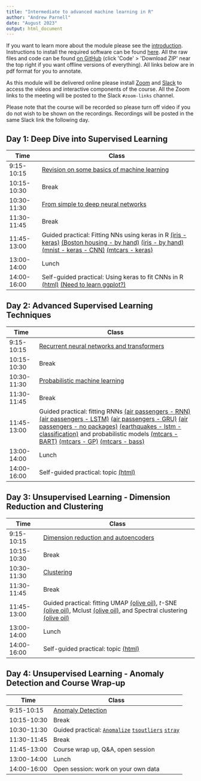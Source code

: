 ```yaml
---
title: "Intermediate to advanced machine learning in R"
author: "Andrew Parnell"
date: "August 2023"
output: html_document
---
```


If you want to learn more about the module please see the [introduction](https://andrewcparnell.github.io/intermediate_ML/intro.html). Instructions to install the required software can be found [here](https://andrewcparnell.github.io/intermediate_ML/Prerequisites.html). All the raw files and code can be found [on GitHub](https://www.github.com/andrewcparnell/intermediate_ML) (click 'Code' > 'Download ZIP' near the top right if you want offline versions of everything). All links below are in pdf format for you to annotate.

As this module will be delivered online please install [Zoom](https://www.zoom.us) and [Slack](https://slack.com) to access the videos and interactive components of the course. All the Zoom links to the meeting will be posted to the Slack `#zoom-links` channel. 

Please note that the course will be recorded so please turn off video if you do not wish to be shown on the recordings. Recordings will be posted in the same Slack link the following day.

## Day 1: Deep Dive into Supervised Learning

Time  | Class
------------- | ----------------------------------------------------
9:15-10:15 | [Revision on some basics of machine learning](https://andrewcparnell.github.io/intermediate_ML/slides/class_1_intro_ML.pdf)
10:15-10:30 | Break
10:30-11:30 | [From simple to deep neural networks](https://andrewcparnell.github.io/intermediate_ML/slides/class_2_DL.pdf)
11:30-11:45 | Break 
11:45-13:00 | Guided practical: Fitting NNs using keras in R [(iris - keras)](https://andrewcparnell.github.io/intermediate_ML/scripts/iris_keras.R) [(Boston housing - by hand)](https://andrewcparnell.github.io/intermediate_ML/scripts/boston_nopackages.R) [(iris - by hand)](https://andrewcparnell.github.io/intermediate_ML/scripts/iris_nopackages.R) [(mnist - keras - CNN)](https://andrewcparnell.github.io/intermediate_ML/scripts/mnist_keras_cnn.R) [(mtcars - keras)](https://andrewcparnell.github.io/intermediate_ML/scripts/iris_nopackages.R)
13:00-14:00 | Lunch
14:00-16:00 | Self-guided practical: Using keras to fit CNNs in R [(html)](https://andrewcparnell.github.io/intermediate_ML/practicals/practical_1_DNNs.html) [(Need to learn ggplot?)](https://andrewcparnell.github.io/intermediate_ML/practicals/learn_ggplot2.R) 

## Day 2: Advanced Supervised Learning Techniques

Time  | Class
------------- | ----------------------------------------------------
9:15-10:15 | [Recurrent neural networks and transformers](https://andrewcparnell.github.io/intermediate_ML/slides/class_3_RNNs.pdf) 
10:15-10:30 | Break
10:30-11:30 | [Probabilistic machine learning](https://andrewcparnell.github.io/intermediate_ML/slides/class_4_probML.pdf) 
11:30-11:45 | Break
11:45-13:00 | Guided practical: fitting RNNs [(air passengers - RNN)](https://andrewcparnell.github.io/intermediate_ML/scripts/airpassengers_keras_rnn.R) [(air passengers - LSTM)](https://andrewcparnell.github.io/intermediate_ML/scripts/airpassengers_keras_lstm.R) [(air passengers - GRU)](https://andrewcparnell.github.io/intermediate_ML/scripts/airpassengers_keras_GRU.R) [(air passengers - no packages)](https://andrewcparnell.github.io/intermediate_ML/scripts/airpassengers_nopackages_rnn.R) [(earthquakes - lstm - classification)](https://andrewcparnell.github.io/intermediate_ML/scripts/airpassengers_nopackages_rnn.R) and probabilistic models [(mtcars - BART)](https://andrewcparnell.github.io/intermediate_ML/scripts/mtcars_bart.R) [(mtcars - GP)](https://andrewcparnell.github.io/intermediate_ML/scripts/mtcars_bayesgpfit.R) [(mtcars - bass)](https://andrewcparnell.github.io/intermediate_ML/scripts/mtcars_bass.R) 
13:00-14:00 | Lunch
14:00-16:00 | Self-guided practical: topic [(html)](https://andrewcparnell.github.io/intermediate_ML/practicals/link.html) 

## Day 3: Unsupervised Learning - Dimension Reduction and Clustering

Time  | Class
------------- | ----------------------------------------------------
9:15-10:15 | [Dimension reduction and autoencoders](https://andrewcparnell.github.io/intermediate_ML/slides/class_5_dimensionreduction.pdf) 
10:15-10:30 | Break
10:30-11:30 | [Clustering](https://andrewcparnell.github.io/intermediate_ML/slides/class_6_clustering.pdf) 
11:30-11:45 | Break
11:45-13:00 | Guided practical: fitting UMAP [(olive oil)](https://andrewcparnell.github.io/intermediate_ML/scripts/oliveoil_umap.R), $t$-SNE [(olive oil)](https://andrewcparnell.github.io/intermediate_ML/scripts/oliveoil_tsne.R), Mclust [(olive oil)](https://andrewcparnell.github.io/intermediate_ML/scripts/oliveoil_mclust.R), and Spectral clustering [(olive oil)](https://andrewcparnell.github.io/intermediate_ML/scripts/oliveoil_spectral.R)
13:00-14:00 | Lunch
14:00-16:00 | Self-guided practical: topic [(html)](https://andrewcparnell.github.io/intermediate_ML/practicals/link.html)

## Day 4: Unsupervised Learning - Anomaly Detection and Course Wrap-up

Time  | Class
------------- | ----------------------------------------------------
9:15-10:15 | [Anomaly Detection](https://andrewcparnell.github.io/intermediate_ML/slides/link.pdf) 
10:15-10:30 | Break
10:30-11:30 | Guided practical: [`Anomalize`](https://andrewcparnell.github.io/intermediate_ML/scripts/cran_downloads_anomalize.R) [`tsoutliers`](https://andrewcparnell.github.io/intermediate_ML/scripts/cran_downloads_tsoutliers.R) [`stray`](https://andrewcparnell.github.io/intermediate_ML/scripts/cran_downloads_stray.R)
11:30-11:45 | Break
11:45-13:00 | Course wrap up, Q&A, open session
13:00-14:00 | Lunch
14:00-16:00 | Open session: work on your own data 
